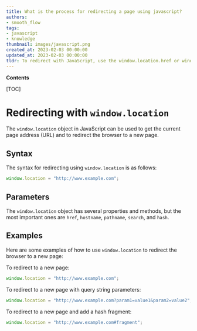 ```yaml
---
title: What is the process for redirecting a page using javascript?
authors:
- smooth_flow
tags:
- javascript
- knowledge
thumbnail: images/javascript.png
created_at: 2023-02-03 00:00:00
updated_at: 2023-02-03 00:00:00
tldr: To redirect with JavaScript, use the window.location.href or window.location.replace methods.
---
```


**Contents**

[TOC]

# Redirecting with `window.location`

The `window.location` object in JavaScript can be used to get the current page address (URL) and to redirect the browser to a new page.

## Syntax

The syntax for redirecting using `window.location` is as follows:

```javascript
window.location = "http://www.example.com";
```

## Parameters

The `window.location` object has several properties and methods, but the most important ones are `href`, `hostname`, `pathname`, `search`, and `hash`.

## Examples

Here are some examples of how to use `window.location` to redirect the browser to a new page:

To redirect to a new page:

```javascript
window.location = "http://www.example.com";
```

To redirect to a new page with query string parameters:

```javascript
window.location = "http://www.example.com?param1=value1&param2=value2";
```

To redirect to a new page and add a hash fragment:

```javascript
window.location = "http://www.example.com#fragment";
```
